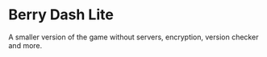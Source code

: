 # Berry Dash Lite

A smaller version of the game without servers, encryption, version checker and more.

